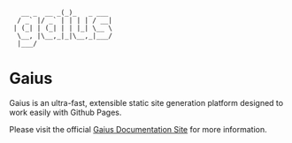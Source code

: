 ```           _           
   __ _  __ _(_)_   _ ___ 
  / _` |/ _` | | | | / __|
 | (_| | (_| | | |_| \__ \
  \__, |\__,_|_|\__,_|___/
  |___/                   
```

# Gaius

Gaius is an ultra-fast, extensible static site generation platform designed to work easily with Github Pages.

Please visit the official [Gaius Documentation Site](https://gaius-dev.github.io/gaius-docs/) for more information.
